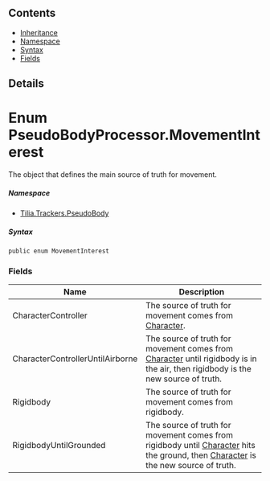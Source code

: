 ## Contents

* [Inheritance]
* [Namespace]
* [Syntax]
* [Fields]

## Details

# Enum PseudoBodyProcessor.MovementInterest

The object that defines the main source of truth for movement.

##### Namespace

* [Tilia.Trackers.PseudoBody]

##### Syntax

```
public enum MovementInterest
```

### Fields

| Name | Description |
| --- | --- |
| CharacterController | The source of truth for movement comes from [Character]. |
| CharacterControllerUntilAirborne | The source of truth for movement comes from [Character] until rigidbody is in the air, then rigidbody is the new source of truth. |
| Rigidbody | The source of truth for movement comes from rigidbody. |
| RigidbodyUntilGrounded | The source of truth for movement comes from rigidbody until [Character] hits the ground, then [Character] is the new source of truth. |

[Tilia.Trackers.PseudoBody]: README.md
[Character]: PseudoBodyProcessor.md#Tilia_Trackers_PseudoBody_PseudoBodyProcessor_Character
[Character]: PseudoBodyProcessor.md#Tilia_Trackers_PseudoBody_PseudoBodyProcessor_Character
[Character]: PseudoBodyProcessor.md#Tilia_Trackers_PseudoBody_PseudoBodyProcessor_Character
[Character]: PseudoBodyProcessor.md#Tilia_Trackers_PseudoBody_PseudoBodyProcessor_Character
[Inheritance]: #Inheritance
[Namespace]: #Namespace
[Syntax]: #Syntax
[Fields]: #Fields
